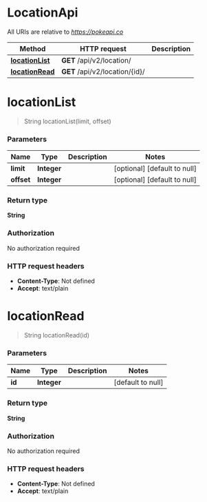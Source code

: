 # LocationApi

All URIs are relative to *https://pokeapi.co*

Method | HTTP request | Description
------------- | ------------- | -------------
[**locationList**](LocationApi.md#locationList) | **GET** /api/v2/location/ | 
[**locationRead**](LocationApi.md#locationRead) | **GET** /api/v2/location/{id}/ | 


<a name="locationList"></a>
# **locationList**
> String locationList(limit, offset)



### Parameters

Name | Type | Description  | Notes
------------- | ------------- | ------------- | -------------
 **limit** | **Integer**|  | [optional] [default to null]
 **offset** | **Integer**|  | [optional] [default to null]

### Return type

**String**

### Authorization

No authorization required

### HTTP request headers

- **Content-Type**: Not defined
- **Accept**: text/plain

<a name="locationRead"></a>
# **locationRead**
> String locationRead(id)



### Parameters

Name | Type | Description  | Notes
------------- | ------------- | ------------- | -------------
 **id** | **Integer**|  | [default to null]

### Return type

**String**

### Authorization

No authorization required

### HTTP request headers

- **Content-Type**: Not defined
- **Accept**: text/plain

